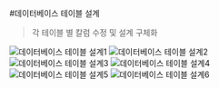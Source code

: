 #데이터베이스 테이블 설계
>각 테이블 별 칼럼 수정 및 설계 구체화

![데이터베이스 테이블 설계1](../../image/Database_테이블_설계_page-0001.jpg)
![데이터베이스 테이블 설계2](../../image/Database_테이블_설계_page-0002.jpg)
![데이터베이스 테이블 설계3](../../image/Database_테이블_설계_page-0003.jpg)
![데이터베이스 테이블 설계4](../../image/Database_테이블_설계_page-0004.jpg)
![데이터베이스 테이블 설계5](../../image/Database_테이블_설계_page-0005.jpg)
![데이터베이스 테이블 설계6](../../image/Database_테이블_설계_page-0006.jpg)
